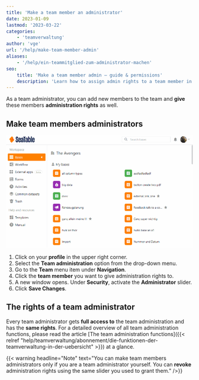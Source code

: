 ```yaml
---
title: 'Make a team member an administrator'
date: 2023-01-09
lastmod: '2023-03-22'
categories:
    - 'teamverwaltung'
author: 'vge'
url: '/help/make-team-member-admin'
aliases:
    - '/help/ein-teammitglied-zum-administrator-machen'
seo:
    title: 'Make a team member admin – guide & permissions'
    description: 'Learn how to assign admin rights to a team member in SeaTable, manage permissions and configure all team administrator options.'
---
```


As a team administrator, you can add new members to the team and **give** these members **administration rights** as well.

## Make team members administrators

![Make a team member an administrator](images/Ein-Teammitglied-zum-Administrator-machen.gif)

1. Click on your **profile** in the upper right corner.
2. Select the **Team administration** option from the drop-down menu.
3. Go to the **Team** menu item under **Navigation**.
4. Click the **team member** you want to give administration rights to.
5. A new window opens. Under **Security**, activate the **Administrator** slider.
6. Click **Save Changes**.

## The rights of a team administrator

Every team administrator gets **full access to** the team administration and has the **same rights**. For a detailed overview of all team administration functions, please read the article [The team administration functions]({{< relref "help/teamverwaltung/abonnement/die-funktionen-der-teamverwaltung-in-der-uebersicht" >}}) at a glance.

{{< warning  headline="Note"  text="You can make team members administrators only if you are a team administrator yourself. You can **revoke** administration rights using the same slider you used to grant them." />}}
